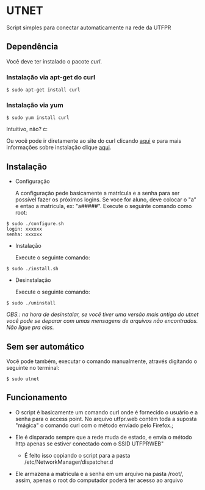 # UTNET

Script simples para conectar automaticamente na rede da UTFPR

## Dependência

Você deve ter instalado o pacote *curl*.

### Instalação via apt-get do curl

```shell
$ sudo apt-get install curl
```

### Instalação via yum
   
```shell
$ sudo yum install curl 
```

Intuitivo, não? c:

Ou você pode ir diretamente ao site do curl clicando [aqui](http://curl.haxx.se) e para mais informações sobre instalação clique [aqui](http://curl.haxx.se/docs/install.html).

## Instalação

* Configuração

	A configuração pede basicamente a matrícula e a senha para ser possível fazer os próximos logins. Se voce for aluno, deve colocar o "a" e entao a matricula, ex: "a#####". Execute o seguinte comando como root:

```shell
$ sudo ./configure.sh
login: xxxxxx
senha: xxxxxx
```

* Instalação

	Execute o seguinte comando:

```shell
$ sudo ./install.sh
```

* Desinstalação

	Execute o seguinte comando:

```shell
$ sudo ./uninstall

```

*OBS.: na hora de desinstalar, se você tiver uma versão mais antiga do utnet você pode se deparar com umas mensagens de arquivos não encontrados. Não ligue pra elas.*

## Sem ser automático

Você pode também, executar o comando manualmente, através digitando o seguinte no terminal:

```shell
$ sudo utnet
```

## Funcionamento

* O script é basicamente um comando curl onde é fornecido o usuário e a senha para o access point. No arquivo utfpr.web contém toda a suposta "mágica" o comando curl com o método enviado pelo Firefox.;

* Ele é disparado sempre que a rede muda de estado, e envia o método http apenas se estiver conectado com o SSID UTFPRWEB"

	- É feito isso copiando o script para a pasta /etc/NetworkManager/dispatcher.d

* Ele armazena a matricula e a senha em um arquivo na pasta /root/, assim, apenas o root do computador poderá ter acesso ao arquivo
